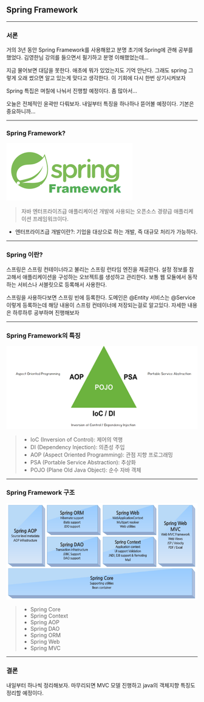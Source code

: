 ## Spring Framework

<hr>

### 서론

거의 3년 동안 Spring Framework를 사용해왔고 분명 초기에 Spring에 관해 공부를 했었다. 김영한님 강의를 들으면서 필기하고 분명 이해했었는데... 

지금 물어보면 대답을 못한다. 애초에 뭐가 있었는지도 기억 안난다. 그래도 spring 그렇게 오래 썼으면 알고 있는게 맞다고 생각한다. 이 기회에 다시 한번 상기시켜보자

Spring 특집은 며칠에 나눠서 진행할 예정이다. 좀 많아서...

오늘은 전체적인 윤곽만 다뤄보자. 내일부터 특징을 하나하나 뜯어볼 예정이다. 기본은 중요하니까...

<hr>

###  Spring Framework?
![springLogo.png](..%2Fimage%2FspringFramework%2FspringLogo.png)

> 자바 엔터프라이즈급 애플리케이션 개발에 사용되는 오픈소스 경량급 애플리케이션 프레임워크이다.
* 엔터프라이즈급 개발이란?: 기업을 대상으로 하는 개발, 즉 대규모 처리가 가능하다.

<hr>

### Spring 이란?

스프링은 스프링 컨테이너라고 불리는 스프링 런타임 엔진을 제공한다. 설정 정보를 참고해서 애플리케이션을 구성하는 오브젝트를 생성하고 관리한다. 보통 웹 모듈에서 동작하는 서비스나 서블릿으로 등록해서 사용한다.

스프링을 사용하다보면 스프링 빈에 등록한다. 도메인은 @Entity 서비스는 @Service 이렇게 등록하는데 해당 내용이 스프링 컨테이너에 저장되는걸로 알고있다. 자세한 내용은 하루하루 공부하며 진행해보자

<hr>

### Spring Framework의 특징
![springFeature.png](..%2Fimage%2FspringFramework%2FspringFeature.png)
> * IoC (Inversion of Control): 제어의 역행
> * DI (Dependency Injection): 의존성 주입
> * AOP (Aspect Oriented Programming): 관점 지향 프로그래밍
> * PSA (Portable Service Abstraction): 추상화 
> * POJO (Plane Old Java Object): 순수 자바 객체


<hr>

### Spring Framework 구조
![springFrameworkStructure.png](..%2Fimage%2FspringFramework%2FspringFrameworkStructure.png)
> * Spring Core
> * Spring Context
> * Spring AOP
> * Spring DAO
> * Spring ORM
> * Spring Web
> * Spring MVC


<hr>

### 결론
내일부터 하나씩 정리해보자. 마무리되면 MVC 모델 진행하고 java의 객체지향 특징도 정리할 예정이다.